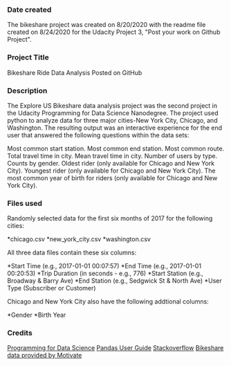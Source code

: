 ### Date created
The bikeshare project was created on 8/20/2020 with the readme file created on 8/24/2020 for the Udacity Project 3, "Post your work on Github Project".

### Project Title
Bikeshare Ride Data Analysis Posted on GitHub

### Description
The Explore US Bikeshare data analysis project was the second project in the Udacity Programming for Data Science Nanodegree.  The project used python to analyze data for three major cities-New York City, Chicago, and Washington.  The resulting output was an interactive experience for the end user that answered the following questions within the data sets:

Most common start station.
Most common end station.
Most common route.
Total travel time in city.
Mean travel time in city.
Number of users by type.
Counts by gender.
Oldest rider (only available for Chicago and New York City).
Youngest rider (only available for Chicago and New York City).
The most common year of birth for riders (only available for Chicago and New York City).

### Files used
Randomly selected data for the first six months of 2017 for the following cities:

*chicago.csv
*new_york_city.csv
*washington.csv

All three data files contain these six columns:

*Start Time (e.g., 2017-01-01 00:07:57)
*End Time (e.g., 2017-01-01 00:20:53)
*Trip Duration (in seconds - e.g., 776)
*Start Station (e.g., Broadway & Barry Ave)
*End Station (e.g., Sedgwick St & North Ave)
*User Type (Subscriber or Customer)

Chicago and New York City also have the following addtional columns:

*Gender
*Birth Year

### Credits

[Programming for Data Science](https://www.udacity.com/course/programming-for-data-science-nanodegree--nd104)
[Pandas User Guide](https://pandas.pydata.org/pandas-docs/stable/user_guide/index.html#user-guide)
[Stackoverflow](https://stackoverflow.com/)
[Bikeshare data provided by Motivate](https://www.motivateco.com/)






